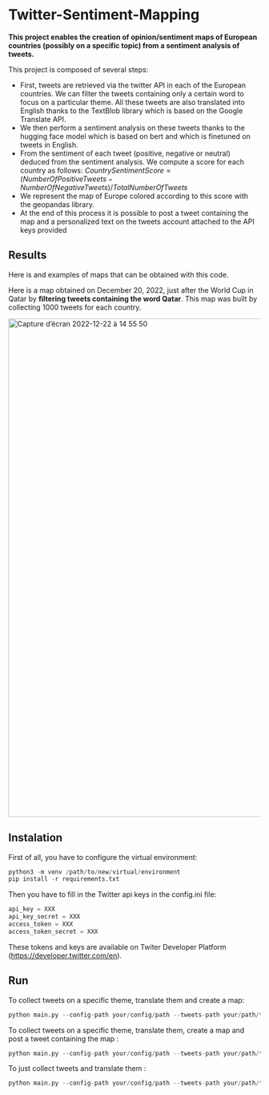 # Twitter-Sentiment-Mapping

**This project enables the creation of opinion/sentiment maps of European countries (possibly on a specific topic) from a sentiment analysis of tweets.**

This project is composed of several steps:
- First, tweets are retrieved via the twitter API in each of the European countries. We can filter the tweets containing only a certain word to focus on a particular theme. All these tweets are also translated into English thanks to the TextBlob library which is based on the Google Translate API. 
- We then perform a sentiment analysis on these tweets thanks to the hugging face model which is based on bert and which is finetuned on tweets in English.
- From the sentiment of each tweet (positive, negative or neutral) deduced from the sentiment analysis. We compute a score for each country as follows: $Country Sentiment Score = (Number Of Positive Tweets - Number Of Negative Tweets)/Total Number Of Tweets$
- We represent the map of Europe colored according to this score with the geopandas library.
- At the end of this process it is possible to post a tweet containing the map and a personalized text on the tweets account attached to the API keys provided

## Results

Here is and examples of maps that can be obtained with this code.

Here is a map obtained on December 20, 2022, just after the World Cup in Qatar by **filtering tweets containing the word Qatar**. This map was built by collecting 1000 tweets for each country.

<img width="994" alt="Capture d’écran 2022-12-22 à 14 55 50" src="https://user-images.githubusercontent.com/106410831/209149418-0d070d16-716c-4bcd-b786-c4c2541e04d1.png">

## Instalation
First of all, you have to configure the virtual environment:
```python
python3 -m venv /path/to/new/virtual/environment
pip install -r requirements.txt
```
Then you have to fill in the Twitter api keys in the config.ini file:
```python
api_key = XXX
api_key_secret = XXX
access_token = XXX
access_token_secret = XXX
```
These tokens and keys are available on Twiter Developer Platform (https://developer.twitter.com/en).

## Run
To collect tweets on a specific theme, translate them and create a map: 
```python
python main.py --config-path your/config/path --tweets-path your/path/to/save/tweets --keyword your_own_keyword --nb-tweets-to-collect-by-country 50 
```
To collect tweets on a specific theme, translate them, create a map and post a tweet containing the map :
```python
python main.py --config-path your/config/path --tweets-path your/path/to/save/tweets --keyword your_own_keyword --nb-tweets-to-collect-by-country 50 --update-status True
```
To just collect tweets and translate them :
```python
python main.py --config-path your/config/path --tweets-path your/path/to/save/tweets --keyword your_own_keyword --nb-tweets-to-collect-by-country 50 --collect-only True
```
